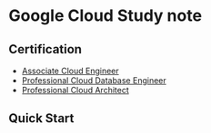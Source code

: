 # Google Cloud Study note

## Certification

- [Associate Cloud Engineer](./ACE/README.md)
- [Professional Cloud Database Engineer](./PCB/README.md)
- [Professional Cloud Architect](./PCA/README.md)

## Quick Start


